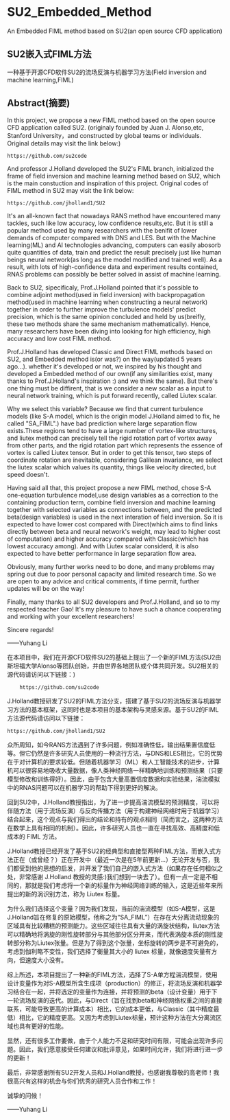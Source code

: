 # SU2_Embedded_Method
An Embedded FIML method based on SU2(an open source CFD application)
## SU2嵌入式FIML方法
一种基于开源CFD软件SU2的流场反演与机器学习方法(Field inversion and machine learning,FIML)
## Abstract(摘要)
In this project, we propose a new FIML method based on the open source CFD application called SU2. (originaly founded by Juan J. Alonso,etc, Stanford University，and constructed by global teams or individuals. Original details may visit the link below:)

    https://github.com/su2code

And professor J.Holland developed the SU2's FIML branch, initialized the frame of field inversion and machine learning method based on SU2, which is the main constuction and inspiration of this project. Original codes of FIML method in SU2 may visit the link below:

    https://github.com/jholland1/SU2

It's an all-known fact that nowadays RANS method have encountered many tackles, such like low accuracy, low confidence results,etc. But it is still a popular method used by many researchers with the benifit of lower demands of computer compared with DNS and LES. But with the Machine learning(ML) and AI technologies advancing, computers can easily abosorb quite quantities of data, train and predict the result precisely just like human beings neural network(as long as the model modified and trained well). As a result, with lots of high-confidence data and experiment results contained, RNAS problems can possibly be better solved in assist of machine learning.

Back to SU2, sipecificaly, Prof.J.Holland pointed that it's possible to combine adjoint method(used in field inversion) with backpropagation method(used in machine learning when constructing a neural network) together in order to further improve the turbulence models' predict precision, which is the same opinion concluded and held by us(breifly, these two methods share the same mechanism mathematically). Hence, many researchers have been diving into looking for high efficiency, high accuracy and low cost FIML method.

Prof.J.Holland has developed Classic and Direct FIML methods based on SU2, and Embedded method is(or was?) on the way(updated 5 years ago...). whether it's developed or not, we inspired by his thought and developed a Embedded method of our own(if any similarities exist, many thanks to Prof.J.Holland's inspiration :) and we think the same). But there's one thing must be diffirent, that is we consider a new scalar as a input to neural network training, which is put forward recently, called Liutex scalar.

Why we select this variable? Because we find that current turbulence models (like S-A model, which is the origin model J.Holland aimed to fix, he called "SA_FIML".) have bad prediction where large separation flow exists.These regions tend to have a large number of vortex-like structures, and liutex method can precisely tell the rigid rotation part of vortex away from other parts, and the rigid rotation part which represents the essence of vortex is called Liutex tensor. But in order to get this tensor, two steps of coordinate rotation are inevitable, considering Galilean invariance, we select the liutex scalar which values its quantity, things like velocity directed, but speed doesn't.

Having said all that, this project propose a new FIML method, chose S-A one-equation turbulence model,use design variables as a correction to the containing production term, combine field inversion and machine learning together with selected variables as connections between, and the predicted beta(design variables) is used in the next interation of field inversion. So it is expected to have lower cost compared with Direct(which aims to find links directly between beta and neural network's weight, may lead to higher cost of computation) and higher accuracy compared with Classic(which has lowest accuracy among). And with Liutex scalar considerd, it is also expected to have better performance in large separation flow area.

Obviously, many further works need to bo done, and many problems may spring out due to poor personal capacity and limited research time. So we are open to any advice and critical comments, if time permit, further updates will be on the way!

Finally, many thanks to all SU2 developers and Prof.J.Holland, and so to my respected teacher Gao! It's my pleasure to have such a chance cooperating and working with your excellent researchers!

Sincere regards!

——Yuhang Li

在本项目中，我们在开源CFD软件SU2的基础上提出了一个新的FIML方法(SU2由斯坦福大学Alonso等团队创始，并由世界各地团队或个体共同开发。SU2相关的源代码请访问以下链接：)

        https://github.com/su2code

J.Holland教授研发了SU2的FIML方法分支，搭建了基于SU2的流场反演与机器学习方法的基本框架，这同时也是本项目的基本架构与灵感来源。基于SU2的FIML方法源代码请访问以下链接：

    https://github.com/jholland1/SU2

众所周知，如今RANS方法遇到了许多问题，例如准确性低，输出结果置信度低等。但它仍然是许多研究人员使用的一种流行方法，与DNS和LES相比，它的优势在于对计算机的要求较低。但随着机器学习（ML）和人工智能技术的进步，计算机可以很容易地吸收大量数据，像人类神经网络一样精确地训练和预测结果（只要模型修改和训练得好）。因此，由于包含大量高置信度数据和实验结果，湍流模拟中的RNAS问题可以在机器学习的帮助下得到更好的解决。

回到SU2中，J.Holland教授指出，为了进一步提高湍流模型的预测精度，可以将伴随方法（用于流场反演）与反向传播方法（用于构建神经网络时用于机器学习）结合起来，这个观点与我们得出的结论和持有的观点相同（简而言之，这两种方法在数学上具有相同的机制）。因此，许多研究人员也一直在寻找高效、高精度和低成本的 FIML 方法。

J.Holland教授已经开发了基于SU2的经典型和直接型两种FIML方法，而嵌入式方法正在（或曾经？）正在开发中（最近一次是在5年前更新...）无论开发与否，我们都受到他的思想的启发，并开发了我们自己的嵌入式方法（如果存在任何相似之处，非常感谢 J.Holland 教授的灵感:)我们想到一块去了）。但有一点一定是不相同的，那就是我们考虑将一个新的标量作为神经网络训练的输入，这是近些年来所提出的新的涡识别方法，称为 Liutex 标量。

为什么我们选择这个变量？因为我们发现，当前的湍流模型（如S-A模型，这是J.Holland旨在修复的原始模型，他称之为“SA_FIML”）在存在大分离流动现象的区域具有比较糟糕的预测能力。这些区域往往具有大量的涡旋状结构，liutex方法可以精确地将涡旋的刚性旋转部分与其他部分区分开来，而代表涡旋本质的刚性旋转部分称为Liutex张量。但是为了得到这个张量，坐标旋转的两步是不可避免的，考虑到伽利略不变性，我们选择了衡量其大小的 liutex 标量，就像速度矢量有方向，但速度大小没有。

综上所述，本项目提出了一种新的FIML方法，选择了S-A单方程湍流模型，使用设计变量作为对S-A模型所含生成项（production）的修正，将流场反演和机器学习结合在一起，并将选定的变量作为连接，并将预测的beta（设计变量）用于下一轮流场反演的迭代。因此，与Direct（旨在找到beta和神经网络权重之间的直接联系，可能导致更高的计算成本）相比，它的成本更低，与Classic（其中精度最低）相比，它的精度更高。又因为考虑到Liutex标量，预计这种方法在大分离流区域也具有更好的性能。

显然，还有很多工作要做，由于个人能力不足和研究时间有限，可能会出现许多问题。因此，我们愿意接受任何建议和批评意见，如果时间允许，我们将进行进一步的更新！

最后，非常感谢所有SU2开发人员和J.Holland教授，也感谢我尊敬的高老师！我很高兴有这样的机会与你们优秀的研究人员合作和工作！

诚挚的问候！

——Yuhang Li
##

